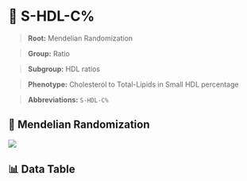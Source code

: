 # 🧪 S-HDL-C%

> **Root:** Mendelian Randomization

> **Group:** Ratio  

> **Subgroup:** HDL ratios

> **Phenotype:** Cholesterol to Total-Lipids in Small HDL percentage  

> **Abbreviations:** `S-HDL-C%`

## 🧬 Mendelian Randomization  

<img src="/MR/Figures/Inverse/ShengxianHDLhengxianCbaifenhao.png"/>


## 📊 Data Table


<CsvTableMRI src="/MR/Data/Inverse/ShengxianHDLhengxianCbaifenhao.csv"/>
